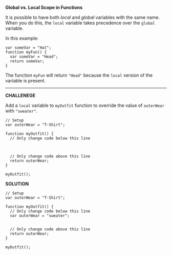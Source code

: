 **Global vs. Local Scope in Functions**

It is possible to have both _local_ and _global_ variables with the same name. When you do this, the `local` variable takes precedence over the `global` variable.

In this example:

```
var someVar = "Hat";
function myFun() {
  var someVar = "Head";
  return someVar;
}
```

The function `myFun` will return `"Head"` because the `local` version of the variable is present.

---------------------

**CHALLENEGE**

Add a `local` variable to `myOutfit` function to override the value of `outerWear` with `"sweater"`.

```
// Setup
var outerWear = "T-Shirt";

function myOutfit() {
  // Only change code below this line
  
  
  
  // Only change code above this line
  return outerWear;
}

myOutfit();
```

**SOLUTION**

```
// Setup
var outerWear = "T-Shirt";

function myOutfit() {
  // Only change code below this line
  var outerWear = "sweater";
  
  
  // Only change code above this line
  return outerWear;
}

myOutfit();
```
